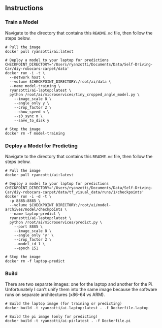 ## Instructions



### Train a Model

Navigate to the directory that contains this `README.md` file, then follow the steps below.

	# Pull the image
	docker pull ryanzotti/ai:latest

	# Deploy a model to your laptop for predictions
	CHECKPOINT_DIRECTORY='/Users/ryanzotti/Documents/Data/Self-Driving-Car/diy-robocars-carpet/data'
	docker run -i -t \
	  --network host \
	  --volume $CHECKPOINT_DIRECTORY:/root/ai/data \
	  --name model-training \
	  ryanzotti/ai-laptop:latest \
	  python /root/ai/microservices/tiny_cropped_angle_model.py \
	    --image_scale 8 \
	    --angle_only y \
	    --crop_factor 2 \
	    --show_speed n \
	    --s3_sync n \
	    --save_to_disk y

	# Stop the image
	docker rm -f model-training
	
### Deploy a Model for Predicting

Navigate to the directory that contains this `README.md` file, then follow the steps below.

	# Pull the image
	docker pull ryanzotti/ai:latest

	# Deploy a model to your laptop for predictions
	CHECKPOINT_DIRECTORY='/Users/ryanzotti/Documents/Data/Self-Driving-Car/diy-robocars-carpet/data/tf_visual_data/runs/1/checkpoints'
	docker run -i -d -t \
	  -p 8885:8885 \
	  --volume $CHECKPOINT_DIRECTORY:/root/ai/model-archives/model/checkpoints \
	  --name laptop-predict \
	  ryanzotti/ai-laptop:latest \
	  python /root/ai/microservices/predict.py \
	    --port 8885 \
	    --image_scale 8 \
	    --angle_only 'y' \
	    --crop_factor 2 \
	    --model_id 1 \
	    --epoch 151

	# Stop the image
	docker rm -f laptop-predict

### Build

There are two separate images: one for the laptop and another for the Pi. Unfortunately I can't unify them into the same image because the software runs on separate architectures (x86-64 vs ARM).

	# Build the laptop image (for training or predicting)
	docker build -t ryanzotti/ai-laptop:latest . -f Dockerfile.laptop

	# Build the pi image (only for predicting)
	docker build -t ryanzotti/ai-pi:latest . -f Dockerfile.pi
